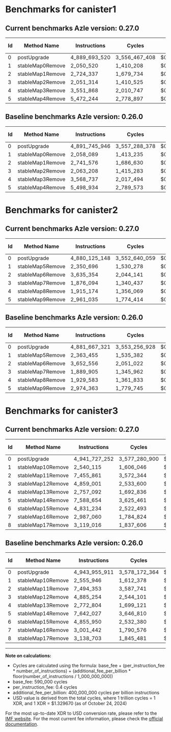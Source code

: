 # Benchmarks for canister1

## Current benchmarks Azle version: 0.27.0

| Id  | Method Name      | Instructions  | Cycles        | USD           | USD/Million Calls | Change                                |
| --- | ---------------- | ------------- | ------------- | ------------- | ----------------- | ------------------------------------- |
| 0   | postUpgrade      | 4_889_693_520 | 3_556_467_408 | $0.0047289280 | $4_728.92         | <font color="green">-2_052_426</font> |
| 1   | stableMap0Remove | 2_050_520     | 1_410_208     | $0.0000018751 | $1.87             | <font color="green">-7_569</font>     |
| 2   | stableMap1Remove | 2_724_337     | 1_679_734     | $0.0000022335 | $2.23             | <font color="green">-17_239</font>    |
| 3   | stableMap2Remove | 2_051_314     | 1_410_525     | $0.0000018755 | $1.87             | <font color="green">-11_894</font>    |
| 4   | stableMap3Remove | 3_551_868     | 2_010_747     | $0.0000026736 | $2.67             | <font color="green">-16_869</font>    |
| 5   | stableMap4Remove | 5_472_244     | 2_778_897     | $0.0000036950 | $3.69             | <font color="green">-26_690</font>    |

## Baseline benchmarks Azle version: 0.26.0

| Id  | Method Name      | Instructions  | Cycles        | USD           | USD/Million Calls |
| --- | ---------------- | ------------- | ------------- | ------------- | ----------------- |
| 0   | postUpgrade      | 4_891_745_946 | 3_557_288_378 | $0.0047300196 | $4_730.01         |
| 1   | stableMap0Remove | 2_058_089     | 1_413_235     | $0.0000018791 | $1.87             |
| 2   | stableMap1Remove | 2_741_576     | 1_686_630     | $0.0000022427 | $2.24             |
| 3   | stableMap2Remove | 2_063_208     | 1_415_283     | $0.0000018819 | $1.88             |
| 4   | stableMap3Remove | 3_568_737     | 2_017_494     | $0.0000026826 | $2.68             |
| 5   | stableMap4Remove | 5_498_934     | 2_789_573     | $0.0000037092 | $3.70             |

# Benchmarks for canister2

## Current benchmarks Azle version: 0.27.0

| Id  | Method Name      | Instructions  | Cycles        | USD           | USD/Million Calls | Change                                |
| --- | ---------------- | ------------- | ------------- | ------------- | ----------------- | ------------------------------------- |
| 0   | postUpgrade      | 4_880_125_148 | 3_552_640_059 | $0.0047238389 | $4_723.83         | <font color="green">-1_542_173</font> |
| 1   | stableMap5Remove | 2_350_696     | 1_530_278     | $0.0000020348 | $2.03             | <font color="green">-12_759</font>    |
| 2   | stableMap6Remove | 3_635_354     | 2_044_141     | $0.0000027180 | $2.71             | <font color="green">-17_202</font>    |
| 3   | stableMap7Remove | 1_876_094     | 1_340_437     | $0.0000017823 | $1.78             | <font color="green">-13_811</font>    |
| 4   | stableMap8Remove | 1_915_174     | 1_356_069     | $0.0000018031 | $1.80             | <font color="green">-14_409</font>    |
| 5   | stableMap9Remove | 2_961_035     | 1_774_414     | $0.0000023594 | $2.35             | <font color="green">-13_328</font>    |

## Baseline benchmarks Azle version: 0.26.0

| Id  | Method Name      | Instructions  | Cycles        | USD           | USD/Million Calls |
| --- | ---------------- | ------------- | ------------- | ------------- | ----------------- |
| 0   | postUpgrade      | 4_881_667_321 | 3_553_256_928 | $0.0047246591 | $4_724.65         |
| 1   | stableMap5Remove | 2_363_455     | 1_535_382     | $0.0000020416 | $2.04             |
| 2   | stableMap6Remove | 3_652_556     | 2_051_022     | $0.0000027272 | $2.72             |
| 3   | stableMap7Remove | 1_889_905     | 1_345_962     | $0.0000017897 | $1.78             |
| 4   | stableMap8Remove | 1_929_583     | 1_361_833     | $0.0000018108 | $1.81             |
| 5   | stableMap9Remove | 2_974_363     | 1_779_745     | $0.0000023665 | $2.36             |

# Benchmarks for canister3

## Current benchmarks Azle version: 0.27.0

| Id  | Method Name       | Instructions  | Cycles        | USD           | USD/Million Calls | Change                                |
| --- | ----------------- | ------------- | ------------- | ------------- | ----------------- | ------------------------------------- |
| 0   | postUpgrade       | 4_941_727_252 | 3_577_280_900 | $0.0047566031 | $4_756.60         | <font color="green">-2_228_659</font> |
| 1   | stableMap10Remove | 2_540_115     | 1_606_046     | $0.0000021355 | $2.13             | <font color="green">-15_831</font>    |
| 2   | stableMap11Remove | 7_455_861     | 3_572_344     | $0.0000047500 | $4.75             | <font color="green">-38_492</font>    |
| 3   | stableMap12Remove | 4_859_001     | 2_533_600     | $0.0000033689 | $3.36             | <font color="green">-26_253</font>    |
| 4   | stableMap13Remove | 2_757_092     | 1_692_836     | $0.0000022509 | $2.25             | <font color="green">-15_712</font>    |
| 5   | stableMap14Remove | 7_588_654     | 3_625_461     | $0.0000048207 | $4.82             | <font color="green">-53_373</font>    |
| 6   | stableMap15Remove | 4_831_234     | 2_522_493     | $0.0000033541 | $3.35             | <font color="green">-24_716</font>    |
| 7   | stableMap16Remove | 2_987_060     | 1_784_824     | $0.0000023732 | $2.37             | <font color="green">-14_382</font>    |
| 8   | stableMap17Remove | 3_119_016     | 1_837_606     | $0.0000024434 | $2.44             | <font color="green">-19_687</font>    |

## Baseline benchmarks Azle version: 0.26.0

| Id  | Method Name       | Instructions  | Cycles        | USD           | USD/Million Calls |
| --- | ----------------- | ------------- | ------------- | ------------- | ----------------- |
| 0   | postUpgrade       | 4_943_955_911 | 3_578_172_364 | $0.0047577884 | $4_757.78         |
| 1   | stableMap10Remove | 2_555_946     | 1_612_378     | $0.0000021439 | $2.14             |
| 2   | stableMap11Remove | 7_494_353     | 3_587_741     | $0.0000047705 | $4.77             |
| 3   | stableMap12Remove | 4_885_254     | 2_544_101     | $0.0000033828 | $3.38             |
| 4   | stableMap13Remove | 2_772_804     | 1_699_121     | $0.0000022593 | $2.25             |
| 5   | stableMap14Remove | 7_642_027     | 3_646_810     | $0.0000048491 | $4.84             |
| 6   | stableMap15Remove | 4_855_950     | 2_532_380     | $0.0000033672 | $3.36             |
| 7   | stableMap16Remove | 3_001_442     | 1_790_576     | $0.0000023809 | $2.38             |
| 8   | stableMap17Remove | 3_138_703     | 1_845_481     | $0.0000024539 | $2.45             |

---

**Note on calculations:**

- Cycles are calculated using the formula: base_fee + (per_instruction_fee \* number_of_instructions) + (additional_fee_per_billion \* floor(number_of_instructions / 1_000_000_000))
- base_fee: 590_000 cycles
- per_instruction_fee: 0.4 cycles
- additional_fee_per_billion: 400_000_000 cycles per billion instructions
- USD value is derived from the total cycles, where 1 trillion cycles = 1 XDR, and 1 XDR = $1.329670 (as of October 24, 2024)

For the most up-to-date XDR to USD conversion rate, please refer to the [IMF website](https://www.imf.org/external/np/fin/data/rms_sdrv.aspx).
For the most current fee information, please check the [official documentation](https://internetcomputer.org/docs/current/developer-docs/gas-cost#execution).
